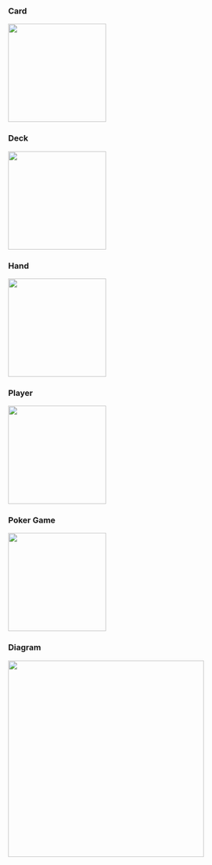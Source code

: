 ### Card

<img src="https://cs.msutexas.edu/~griffin/zcloud/zcloud-files/draw.io.person" width="200">

### Deck

<img src="https://cs.msutexas.edu/~griffin/zcloud/zcloud-files/draw.io.street" width="200">

### Hand

<img src="https://cs.msutexas.edu/~griffin/zcloud/zcloud-files/draw.io.student" width="200">

### Player

<img src="https://cs.msutexas.edu/~griffin/zcloud/zcloud-files/draw.io.professor" width="200">

### Poker Game

<img src="https://cs.msutexas.edu/~griffin/zcloud/zcloud-files/draw.io.professor" width="200">

### Diagram

<img src="draw.io.wholething" width="400">
